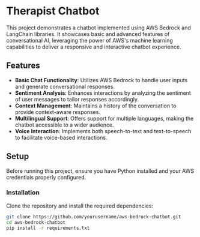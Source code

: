 # Therapist Chatbot

This project demonstrates a chatbot implemented using AWS Bedrock and LangChain libraries. It showcases basic and advanced features of conversational AI, leveraging the power of AWS's machine learning capabilities to deliver a responsive and interactive chatbot experience.

## Features

- **Basic Chat Functionality**: Utilizes AWS Bedrock to handle user inputs and generate conversational responses.
- **Sentiment Analysis**: Enhances interactions by analyzing the sentiment of user messages to tailor responses accordingly.
- **Context Management**: Maintains a history of the conversation to provide context-aware responses.
- **Multilingual Support**: Offers support for multiple languages, making the chatbot accessible to a wider audience.
- **Voice Interaction**: Implements both speech-to-text and text-to-speech to facilitate voice-based interactions.

## Setup

Before running this project, ensure you have Python installed and your AWS credentials properly configured.

### Installation

Clone the repository and install the required dependencies:

```bash
git clone https://github.com/yourusername/aws-bedrock-chatbot.git
cd aws-bedrock-chatbot
pip install -r requirements.txt
